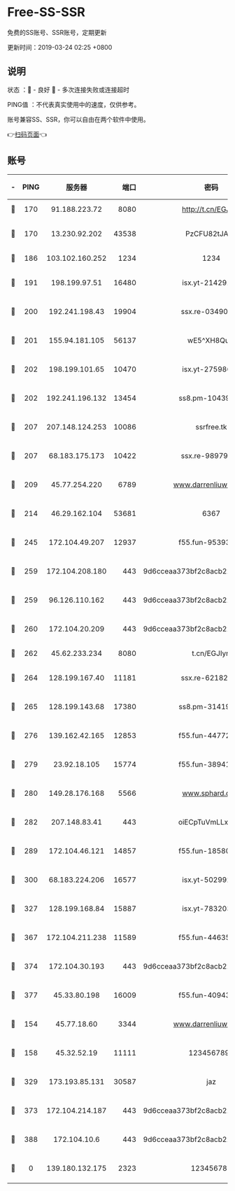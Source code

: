 # Free-SS-SSR

免费的SS账号、SSR账号，定期更新

更新时间：2019-03-24 02:25 +0800

## 说明

状态     ：🙂 - 良好 🙁 - 多次连接失败或连接超时

PING值   ：不代表真实使用中的速度，仅供参考。

账号兼容SS、SSR，你可以自由在两个软件中使用。

👉[扫码页面](https://liesauer.github.io/Free-SS-SSR/)👈

## 账号

|-|PING|服务器|端口|密码|加密方式|区域|
|:----:|:----:|:-----:|-----:|:----:|:----:|:----:|
|🙂|170|91.188.223.72|8080|http://t.cn/EGJIyrl|rc4-md5|RU|
|🙂|170|13.230.92.202|43538|PzCFU82tJAdZ|aes-256-cfb|JP|
|🙂|186|103.102.160.252|1234|1234|rc4-md5|JP|
|🙂|191|198.199.97.51|16480|isx.yt-21429161|aes-256-cfb|US|
|🙂|200|192.241.198.43|19904|ssx.re-03490817|aes-256-cfb|US|
|🙂|201|155.94.181.105|56137|wE5^XH8Quw|aes-256-cfb|US|
|🙂|202|198.199.101.65|10470|isx.yt-27598689|aes-256-cfb|US|
|🙂|202|192.241.196.132|13454|ss8.pm-10439574|aes-256-cfb|US|
|🙂|207|207.148.124.253|10086|ssrfree.tk|aes-256-cfb|SG|
|🙂|207|68.183.175.173|10422|ssx.re-98979654|aes-256-cfb|US|
|🙂|209|45.77.254.220|6789|www.darrenliuwei.com|aes-256-cfb|SG|
|🙂|214|46.29.162.104|53681|6367|aes-128-ctr|RU|
|🙂|245|172.104.49.207|12937|f55.fun-95393089|aes-256-cfb|SG|
|🙂|259|172.104.208.180|443|9d6cceaa373bf2c8acb22e60b6a58be6|aes-256-cfb|US|
|🙂|259|96.126.110.162|443|9d6cceaa373bf2c8acb22e60b6a58be6|aes-256-cfb|US|
|🙂|260|172.104.20.209|443|9d6cceaa373bf2c8acb22e60b6a58be6|aes-256-cfb|US|
|🙂|262|45.62.233.234|8080|t.cn/EGJIyrl|rc4-md5|CA|
|🙂|264|128.199.167.40|11181|ssx.re-62182209|aes-256-cfb|SG|
|🙂|265|128.199.143.68|17380|ss8.pm-31419663|aes-256-cfb|SG|
|🙂|276|139.162.42.165|12853|f55.fun-44772761|aes-256-cfb|SG|
|🙂|279|23.92.18.105|15774|f55.fun-38941724|aes-256-cfb|US|
|🙂|280|149.28.176.168|5566|www.sphard.com|aes-256-cfb|AU|
|🙂|282|207.148.83.41|443|oiECpTuVmLLxk4Ts|aes-256-cfb|AU|
|🙂|289|172.104.46.121|14857|f55.fun-18580153|aes-256-cfb|SG|
|🙂|300|68.183.224.206|16577|isx.yt-50299273|aes-256-cfb|SG|
|🙂|327|128.199.168.84|15887|isx.yt-78320366|aes-256-cfb|SG|
|🙂|367|172.104.211.238|11589|f55.fun-44635800|aes-256-cfb|US|
|🙂|374|172.104.30.193|443|9d6cceaa373bf2c8acb22e60b6a58be6|aes-256-cfb|US|
|🙂|377|45.33.80.198|16009|f55.fun-40943567|aes-256-cfb|US|
|🙂|154|45.77.18.60|3344|www.darrenliuwei.com|aes-256-cfb|JP|
|🙂|158|45.32.52.19|11111|1234567890|aes-256-cfb|JP|
|🙂|329|173.193.85.131|30587|jaz|aes-256-cfb|US|
|🙁|373|172.104.214.187|443|9d6cceaa373bf2c8acb22e60b6a58be6|aes-256-cfb|US|
|🙁|388|172.104.10.6|443|9d6cceaa373bf2c8acb22e60b6a58be6|aes-256-cfb|US|
|🙁|0|139.180.132.175|2323|123456789|aes-256-cfb|SG|
